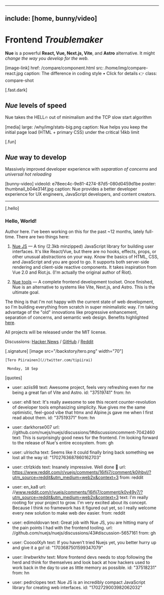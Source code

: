 
---
include: [home, bunny/video]
---

# Frontend *Troublemaker*
**Nue** is a powerful **React, Vue, Next.js, Vite**, and **Astro** alternative. It might *change the way you develop for the web.*

[image-link]
  href: /compare/component.html
  src: /home/img/compare-react.jpg
  caption: The difference in coding style • Click for details 👉
  class: compare-shot


[.fast.dark]
  ## *Nue* levels of speed
  Nue takes the HELL🔥 out of minimalism and the TCP slow start algorithm

  [media]
    large: /why/img/stats-big.png
    caption: Nue helps you keep the initial page load (HTML + primary CSS) under the critical 14kb limit


[.fun]
  ## *Nue* way to develop
  Massively improved developer experience with *separation of concerns* and *universal hot reloading*

  [bunny-video]
    videoId: e78eec4c-9e81-4274-87d5-080d0459d1be
    poster: thumbnail_b04e314f.jpg
    caption: Nue provides a better developer experience for UX engineers, JavaScript developers, and content creators.

- - -

[.hello]
  ### Hello, World!
  Author here. I've been working on this for the past ~12 months, lately full-time. There are two things here:

  1. [Nue JS](/docs/nuejs/) — A tiny (2.3kb minzipped) JavaScript library for building user interfaces. It's like React/Vue, but there are no hooks, effects, props, or other unusual abstractions on your way. Know the basics of HTML, CSS, and JavaScript and you are good to go. It supports both server-side rendering and client-side reactive components. It takes inspiration from Vue 2.0 and Riot.js. (I'm actually the original author of Riot).

  2. [Nue tools](//nuejs.org/tools/) — A complete frontend development toolset. Once finished, Nue is an alternative to systems like Vite, Next.js, and Astro. This is the ultimate goal.

  The thing is that I'm not happy with the current state of web development, so I'm building everything from scratch in super minimalistic way. I'm taking advantage of the "old" innovations like progressive enhancement, separation of concerns, and semantic web design. Benefits highlighted [here](/why/).

  All projects will be released under the MIT license.

  Discussions: [Hacker News][hn] / [GitHub][gh] / [Reddit][reddit]

  [hn]: //news.ycombinator.com/item?id=37507419
  [gh]: //github.com/nuejs/nuejs/discussions
  [reddit]: //www.reddit.com/r/vuejs/comments/16ifij7/nue_powerful_reactvueviteastro_alternative/


  [.signature]
    [image src="/backstory/tero.png" width="70"]

    [Tero Piirainen](//twitter.com/tipiirai)

     Monday, 18 Sep


[quotes]
  - user: aziis98
    text: Awesome project, feels very refreshing even for me being a great fan of Vite and Astro.
    id: "37519741"
    from: hn

  - user: eh8
    text: It's really awesome to see this recent counter-revolution of developer tools emphasizing simplicity. Nue gives me the same optimistic, feel-good vibe that htmx and Alpine.js gave me when I first read about them.
    id: "37519371"
    from: hn

  - user: darkhorse007
    url: //github.com/nuejs/nuejs/discussions/1#discussioncomment-7042460
    text: This is surprisingly good news for the frontend. I'm looking forward to the release of Nue's entire ecosystem.
    from: gh

  - user: ulrischa
    text: Seems like it could finally bring back something we lost all the way
    id: "1702763687860162703"

  - user: ctrlzkids
    text: Insanely impressive. Well done 👏
    url: https://www.reddit.com/r/vuejs/comments/16ifij7/comment/k0jhbyl/?utm_source=reddit&utm_medium=web2x&context=3
    from: reddit


  - user: en_ka8
    url: //www.reddit.com/r/vuejs/comments/16ifij7/comment/k0v49y7/?utm_source=reddit&utm_medium=web2x&context=3
    text: I'm really rooting for your project to grow. I'm very excited about its concept. Because I think no framework has it figured out yet, so I really welcome every new solution to make web dev easier.
    from: reddit

  - user: edimoldovan
    text: Great job with Nue JS, you are hitting many of the pain points I had with the frontend tooling.
    url: //github.com/nuejs/nuejs/discussions/43#discussion-5657161
    from: gh

  - user: CoooolXyh
    text: If you haven’t tried Nuejs yet, you better hurry up and give it a go!
    id: "1703687501599347079"

  - user: ilrwbwrkhv
    text: More frontend devs needs to stop following the herd and think for themselves and look back at how hackers used to work back in the day to use as little memory as possible.
    id: "37518231"
    from: hn

  - user: pedrclopes
    text: Nue JS is an incredibly compact JavaScript library for creating web interfaces.
    id: "1702729003982062032"



